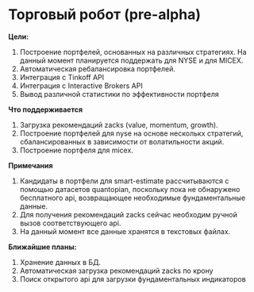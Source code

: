 # Торговый робот (pre-alpha)

**Цели:**
1. Построение портфелей, основанных на различных стратегиях. На данный момент планируется поддержать для NYSE и для MICEX.
2. Автоматическая ребалансировка портфелей.
3. Интеграция с Tinkoff API
4. Интеграция с Interactive Brokers API
5. Вывод различной статистики по эффективности портфеля

**Что поддерживается**
1. Загрузка рекомендаций zacks (value, momentum, growth).
2. Построение портфелей для nyse на основе несколькх стратегий, сбалансированных в зависимости от волатильности акций.
3. Построение портфеля для micex.

**Примечания**
1. Кандидаты в портфели для smart-estimate рассчитываются с помощью датасетов quantopian, поскольку пока не обнаружено бесплатного api, возвращающее необходимые фундаментальные данные.
2. Для получения рекомендаций zacks сейчас необходим ручной вызов соответствующего api.
3. На данный момент все данные хранятся в текстовых файлах.

**Ближайшие планы:**
1. Хранение данных в БД.
2. Автоматическая загрузка рекомендаций zacks по крону
3. Поиск открытого api для загрузки фундаментальных индикаторов